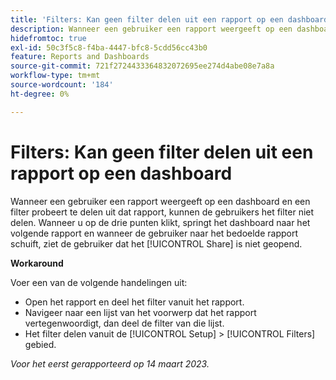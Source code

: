 ```yaml
---
title: 'Filters: Kan geen filter delen uit een rapport op een dashboard'
description: Wanneer een gebruiker een rapport weergeeft op een dashboard en een filter probeert te delen uit dat rapport, kunnen de gebruikers het filter niet delen. Wanneer u op de drie punten klikt, springt het dashboard naar het volgende rapport en wanneer de gebruiker naar het bedoelde rapport terugschuift, ziet hij of zij dat de optie Delen niet is geopend.
hidefromtoc: true
exl-id: 50c3f5c8-f4ba-4447-bfc8-5cdd56cc43b0
feature: Reports and Dashboards
source-git-commit: 721f2724433364832072695ee274d4abe08e7a8a
workflow-type: tm+mt
source-wordcount: '184'
ht-degree: 0%

---
```


# Filters: Kan geen filter delen uit een rapport op een dashboard

<!--Requested article: Valid issue, won't fix:-->

Wanneer een gebruiker een rapport weergeeft op een dashboard en een filter probeert te delen uit dat rapport, kunnen de gebruikers het filter niet delen. Wanneer u op de drie punten klikt, springt het dashboard naar het volgende rapport en wanneer de gebruiker naar het bedoelde rapport schuift, ziet de gebruiker dat het [!UICONTROL Share] is niet geopend.

**Workaround**

Voer een van de volgende handelingen uit:

* Open het rapport en deel het filter vanuit het rapport.
* Navigeer naar een lijst van het voorwerp dat het rapport vertegenwoordigt, dan deel de filter van die lijst.
* Het filter delen vanuit de [!UICONTROL Setup] > [!UICONTROL Filters] gebied.

_Voor het eerst gerapporteerd op 14 maart 2023._
